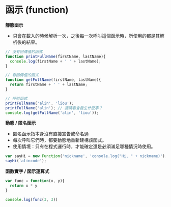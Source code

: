 # 函示 (function)

**靜態函示**

* 只會在載入的時候解析一次，之後每一次呼叫這個函示時，所使用的都是其解析後的結果。

```js
// 沒有回傳值的函式
function printFullName(firstName, lastName){
  console.log(firstName + ' ' + lastName);
}

// 有回傳值的函式
function getFullName(firstName, lastName){
  return firstName + ' ' + lastName;
}

// 呼叫函式
printFullName('alin', 'liou');
printFullName('alin'); // 猜猜看會發生什麼事？
console.log(getFullName('alin', 'liou'));
```

<!--
output:
ailin liou
ailin undefined
-->

<!-- 參數不需要指定資料型態 -->

**動態 / 匿名函示**

* 匿名函示指本身沒有直接宣告或命名過
* 每次呼叫它們時，都要動態地重新建構該函式。
* 使用情境：只有在程式運行時，才能確定還是必須滿足哪種情況時使用。

```js
var sayHi = new Function('nickname', 'console.log("Hi, " + nickname)');
sayHi('alincode');
```

**函數實字 / 函示運算式**

```js
var func = function(x, y){
  return x * y
}

console.log(func(3, 3))
```

<!--
### 常用內建

### 自訂 function

### closure
-->